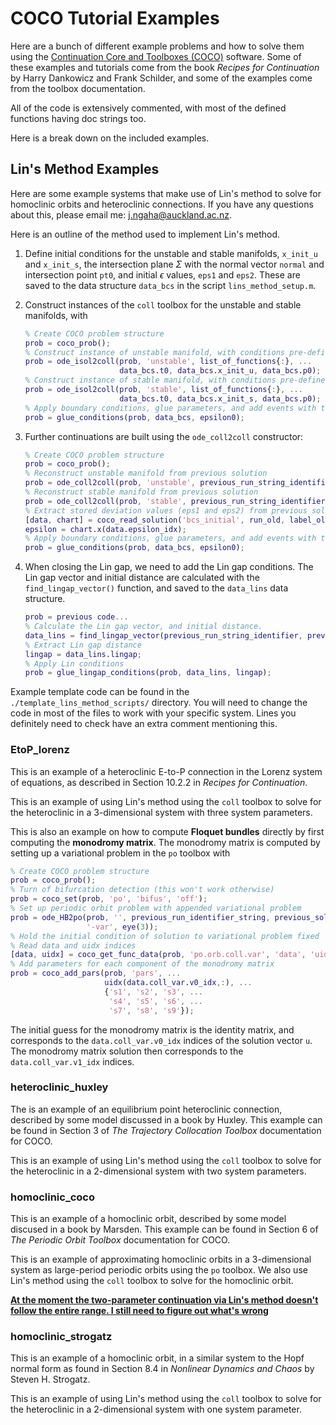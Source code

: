 # COCO Tutorial Examples
Here are a bunch of different example problems and how to solve them using the [Continuation Core and Toolboxes (COCO)](https://sourceforge.net/projects/cocotools/) software. Some of these examples and tutorials come from the book *Recipes for Continuation* by Harry Dankowicz and Frank Schilder, and some of the examples come from the toolbox documentation.

All of the code is extensively commented, with most of the defined functions having doc strings too.

Here is a break down on the included examples.

## Lin's Method Examples

Here are some example systems that make use of Lin's method to solve for homoclinic orbits and heteroclinic connections. If you have any questions about this, please email me: [j.ngaha@auckland.ac.nz](mailto:j.ngaha@auckland.ac.nz).

Here is an outline of the method used to implement Lin's method.

1. Define initial conditions for the unstable and stable manifolds, `x_init_u` and
   `x_init_s`, the intersection plane $\Sigma$ with the normal vector `normal`
   and intersection point `pt0`, and initial $\epsilon$ values, `eps1` and `eps2`. These are saved to
   the data structure `data_bcs` in the script `lins_method_setup.m`.

2. Construct instances of the `coll` toolbox for the unstable and stable manifolds, with
   ```matlab
   % Create COCO problem structure
   prob = coco_prob();
   % Construct instance of unstable manifold, with conditions pre-defined in data_bcs
   prob = ode_isol2coll(prob, 'unstable', list_of_functions{:}, ...
                        data_bcs.t0, data_bcs.x_init_u, data_bcs.p0);
   % Construct instance of stable manifold, with conditions pre-defined in data_bcs
   prob = ode_isol2coll(prob, 'stable', list_of_functions{:}, ...
                        data_bcs.t0, data_bcs.x_init_s, data_bcs.p0);
   % Apply boundary conditions, glue parameters, and add events with the following function
   prob = glue_conditions(prob, data_bcs, epsilon0);
   ```

3. Further continuations are built using the `ode_coll2coll` constructor:
   ```matlab
   % Create COCO problem structure
   prob = coco_prob();
   % Reconstruct unstable manifold from previous solution
   prob = ode_coll2coll(prob, 'unstable', previous_run_string_identifier, previous_solution_label);
   % Reconstruct stable manifold from previous solution
   prob = ode_coll2coll(prob, 'stable', previous_run_string_identifier, previous_solution_label);
   % Extract stored deviation values (eps1 and eps2) from previous solution
   [data, chart] = coco_read_solution('bcs_initial', run_old, label_old);
   epsilon = chart.x(data.epsilon_idx);
   % Apply boundary conditions, glue parameters, and add events with the following function
   prob = glue_conditions(prob, data_bcs, epsilon0);
   ```

4. When closing the Lin gap, we need to add the Lin gap conditions. The Lin gap vector and initial 
   distance are calculated with the `find_lingap_vector()` function, and saved to the `data_lins`
   data structure.
   ```matlab
   prob = previous code...
   % Calculate the Lin gap vector, and initial distance.
   data_lins = find_lingap_vector(previous_run_string_identifier, previous_solution_label);
   % Extract Lin gap distance
   lingap = data_lins.lingap;
   % Apply Lin conditions
   prob = glue_lingap_conditions(prob, data_lins, lingap);
   ```

Example template code can be found in the `./template_lins_method_scripts/` directory. You will need to change the code in most of the files to work with your specific system. Lines you definitely need to check have an extra comment mentioning this.

### EtoP_lorenz
This is an example of a heteroclinic E-to-P connection in the Lorenz system of equations, as described in Section 10.2.2 in *Recipes for Continuation*.

This is an example of using Lin's method using the `coll` toolbox to solve for the heteroclinic in a 3-dimensional system with three system parameters.

This is also an example on how to compute **Floquet bundles** directly by first computing the **monodromy matrix**. The monodromy matrix is computed by setting up a variational problem in the `po` toolbox with
```matlab
% Create COCO problem structure
prob = coco_prob();
% Turn of bifurcation detection (this won't work otherwise)
prob = coco_set(prob, 'po', 'bifus', 'off');
% Set up periodic orbit problem with appended variational problem
prob = ode_HB2po(prob, '', previous_run_identifier_string, previous_solution_label, ...
                 '-var', eye(3));
% Hold the initial condition of solution to variational problem fixed
% Read data and uidx indices
[data, uidx] = coco_get_func_data(prob, 'po.orb.coll.var', 'data', 'uidx');
% Add parameters for each component of the monodromy matrix
prob = coco_add_pars(prob, 'pars', ...
                     uidx(data.coll_var.v0_idx,:), ...
                     {'s1', 's2', 's3', ...
                      's4', 's5', 's6', ...
                      's7', 's8', 's9'});
```
The initial guess for the monodromy matrix is the identity matrix, and corresponds to the `data.coll_var.v0_idx` indices of the solution vector `u`. The monodromy matrix solution then corresponds to the `data.coll_var.v1_idx` indices.

### heteroclinic_huxley
The is an example of an equilibrium point heteroclinic connection, described by some model discussed in a book by Huxley. This example can be found in Section 3 of *The Trajectory Collocation Toolbox* documentation for COCO.

This is an example of using Lin's method using the `coll` toolbox to solve for the heteroclinic in a 2-dimensional system with two system parameters.

### homoclinic_coco
This is an example of a homoclinic orbit, described by some model discused in a book by Marsden. This example can be found in Section 6 of *The Periodic Orbit Toolbox* documentation for COCO.

This is an example of approximating homoclinic orbits in a 3-dimensional system as large-period periodic orbits using the `po` toolbox. We also use Lin's method using the `coll` toolbox to solve for the homoclinic orbit.

<ins>**At the moment the two-parameter continuation via Lin's method doesn't follow the entire range. I still need to figure out what's wrong**</ins>

### homoclinic_strogatz
This is an example of a homoclinic orbit, in a similar system to the Hopf normal form as found in Section 8.4 in *Nonlinear Dynamics and Chaos* by Steven H. Strogatz.

This is an example of using Lin's method using the `coll` toolbox to solve for the heteroclinic in a 2-dimensional system with one system parameter.



